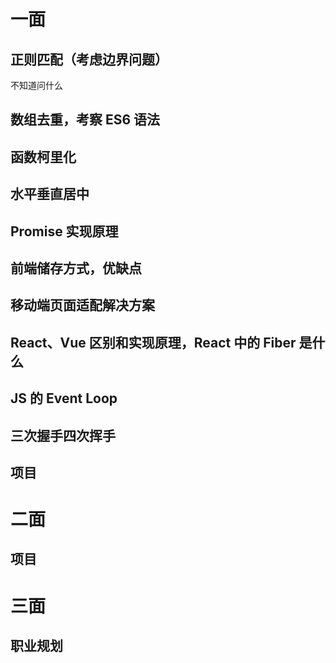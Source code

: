 # 一面

## 正则匹配（考虑边界问题）

不知道问什么

## 数组去重，考察 ES6 语法

## 函数柯里化

## 水平垂直居中

## Promise 实现原理

## 前端储存方式，优缺点

## 移动端页面适配解决方案

## React、Vue 区别和实现原理，React 中的 Fiber 是什么

## JS 的 Event Loop

## 三次握手四次挥手

## 项目



# 二面

## 项目



# 三面

## 职业规划